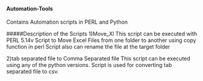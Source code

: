 #### Automation-Tools
Contains Automation scripts in PERL and Python

#####Description of the Scripts
1)Move_Xl
This script can be executed with PERL 5.14v
Script to Move Excel Files from one folder to another using copy function in perl
Script also can rename the file at the target folder 

2)tab separated file to Comma Separated file
This script can be executed using any of the python versions.
Script is used for converting tab separated file to csv.


